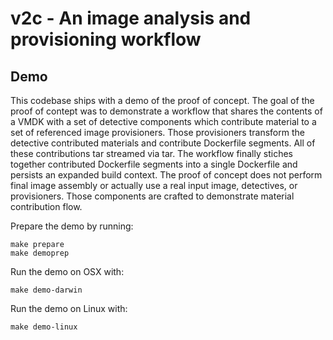 # v2c - An image analysis and provisioning workflow

## Demo

This codebase ships with a demo of the proof of concept. The goal of the proof of contept was to demonstrate a workflow that shares the contents of a VMDK with a set of detective components which contribute material to a set of referenced image provisioners. Those provisioners transform the detective contributed materials and contribute Dockerfile segments. All of these contributions tar streamed via tar. The workflow finally stiches together contributed Dockerfile segments into a single Dockerfile and persists an expanded build context. The proof of concept does not perform final image assembly or actually use a real input image, detectives, or provisioners. Those components are crafted to demonstrate material contribution flow.

Prepare the demo by running:

    make prepare
    make demoprep

Run the demo on OSX with:

    make demo-darwin

Run the demo on Linux with:

    make demo-linux
